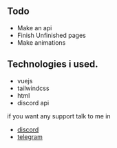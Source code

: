 ## Todo

- Make an api
- Finish Unfinished pages
- Make animations

##  Technologies i used.

- vuejs
- tailwindcss
- html
- discord api

if you want any support talk to me in  

- [discord](https://lookup.guru/1013115062023630898)
- [telegram](https://t.me/cxrruptedsoul)
